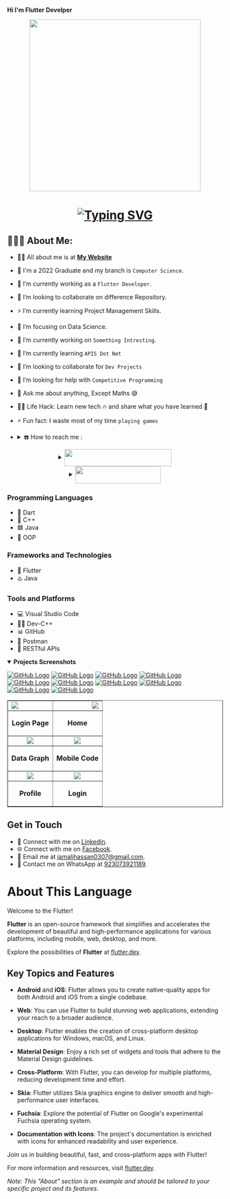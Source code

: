 <b>Hi I'm Flutter Develper</b><p align="center">
  <img src="./thoughtworks-gif_dribbble.gif" width="400px">
</p>

<h1 align="center"> <a href="https://prepverse.github.io"><img align="center" src="https://readme-typing-svg.herokuapp.com?font=Tourney&weight=900&size=30&pause=1000&color=F74609FF&center=true&vCenter=true&repeat=false&width=500&lines=Hello++%3C%F0%9D%9A%8C%F0%9D%9A%98%F0%9D%9A%8D%F0%9D%9A%8E%F0%9D%9A%9B%F0%9D%9A%9C%2F%3E!%2C+I'm+Ali+Hassan" alt="Typing SVG" /></a></h1>




## 👨🏻‍💻 About Me:

- 🙋‍♂️ All about me is at **[My Website](https://doctor-appointment-app-a9ca9.web.app/)**

- 🔭 I'm a 2022 Graduate and my branch is `Computer Science`.
  
- 🌱 I’m currently working as a `Flutter Developer`.
  
- 👬 I’m looking to collaborate on difference Repository.
  
- :zap: I’m currently learning Project Management Skills.
  
- 🎯 I’m focusing on Data Science.

- 🔭 I’m currently working on `Something Intresting`.

- 🌱 I’m currently learning `APIS Dot Net`

- 👯 I’m looking to collaborate for `Dev Projects`

- 🤔 I’m looking for help with `Competitive Programming`

- 💬 Ask me about anything, Except Maths :sweat_smile:

- 👨‍💻 Life Hack: Learn new tech :fire: and share what you have learned :tada:

- ⚡ Fun fact: I waste most of my time `playing games`

<!--
<img src="https://i.imgur.com/dBaSKWF.gif" height="20" width="100%">
## 🛠️ Technologies and Tools I use:

<p>
<img alt="C++" src="https://img.shields.io/badge/C%2B%2B-00599C?style=for-the-badge&logo=c%2B%2B&logoColor=white" height="25px"/>
<img alt="Javascript" src="https://img.shields.io/badge/Flutter-323330?style=for-the-badge&logo=javascript&logoColor=F7DF1E"  height="25px"/>
<img alt="React" src="https://img.shields.io/badge/React-20232A?style=for-the-badge&logo=react&logoColor=61DAFB" height="25px"/>
<img alt="NextJs" src="https://img.shields.io/badge/Next-black?style=for-the-badge&logo=next.js&logoColor=white" height="25px"/>
<img alt="MongoDB" src="https://img.shields.io/badge/-MongoDB-13aa52?style=flat-square&logo=mongodb&logoColor=white"  height="25px"/>
<img alt="Nodejs" src="https://img.shields.io/badge/-Nodejs-43853d?style=flat-square&logo=Node.js&logoColor=white"  height="25px"/>
<img alt="npm" src="https://img.shields.io/badge/NPM-%23000000.svg?style=for-the-badge&logo=npm&logoColor=white" height="25px"/>
<img alt="redux" src="https://img.shields.io/badge/-Redux-764ABC?style=flat-square&logo=redux&logoColor=white" height="25px"/>
 <img alt="Express" src="https://img.shields.io/badge/express.js-%23404d59.svg?style=for-the-badge&logo=express&logoColor=%2361DAFB" height="25px"/>
<img alt="Tailwidcss" src="https://img.shields.io/badge/Tailwind_CSS-38B2AC?style=for-the-badge&logo=tailwind-css&logoColor=white" height="25px"/>
<img alt="Bootstrap" src="https://img.shields.io/badge/Bootstrap-563D7C?style=for-the-badge&logo=bootstrap&logoColor=white" height="25px"/>
<img alt="Material UI" src="https://img.shields.io/badge/Material--UI-0081CB?style=for-the-badge&logo=material-ui&logoColor=white" height="25px"/>
<img alt="Python" src="https://img.shields.io/badge/Python-14354C?style=for-the-badge&logo=python&logoColor=white" height="25px"/>
<img alt="Markdown" src="https://img.shields.io/badge/Markdown-000000?style=for-the-badge&logo=markdown&logoColor=white"  height="25px"/>
<img alt="html5" src="https://img.shields.io/badge/HTML5-E34F26?style=for-the-badge&logo=html5&logoColor=white" height="25px"/>
<img alt="Css3" src="https://img.shields.io/badge/CSS3-1572B6?style=for-the-badge&logo=css3&logoColor=white" height="25px"/>
<img alt="Jquery" src="https://img.shields.io/badge/jquery-%230769AD.svg?style=for-the-badge&logo=jquery&logoColor=white" height="25px"/>
<img alt="git" src="https://img.shields.io/badge/-Git-F05032?style=flat-square&logo=git&logoColor=white" height="25px"/>
<img alt="Brave browser" src="https://img.shields.io/badge/-Brave_Browser-FB542B?style=flat-square&logo=brave&logoColor=white" height="25px"/>
<img alt="Prettier" src="https://img.shields.io/badge/-Prettier-F7B93E?style=flat-square&logo=prettier&logoColor=white" height="25px"/>
 <img alt="github actions" src="https://img.shields.io/badge/-Github_Actions-2088FF?style=flat-square&logo=github-actions&logoColor=white" height="25px"/>
 <img alt="postman" src="https://img.shields.io/badge/-Postman-00C7B7?style=flat-square&logo=postman&logoColor=white" height="25px"/>
 <img alt="Heroku" src="https://img.shields.io/badge/-Heroku-430098?style=flat-square&logo=heroku&logoColor=white" height="25px"/>
</p>
-->



- <details >
  <summary>☎️ How to reach me :</summary>
  <table border="3" radius="20">
    <td><a href="https://wa.me/923073921189" target="_blank"> <img align="center" src="https://user-images.githubusercontent.com/74038190/235294019-40007353-6219-4ec5-b661-b3c35136dd0b.gif" width="45px" /> </a></td>
   
    <td><a href="https://www.linkedin.com/in/ali-hassan-b17815281/" target="_blank"> <img align="center" src="https://user-images.githubusercontent.com/74038190/235294012-0a55e343-37ad-4b0f-924f-c8431d9d2483.gif" width="45px" /> </a></td>
  
    <td><a href="https://www.facebook.com/jamali.hassan.946" target="_blank"> <img align="center" src="https://user-images.githubusercontent.com/74038190/235294010-ec412ef5-e3da-4efa-b1d4-0ab4d4638755.gif" width="45px" /> </a>
    <td><a href="https://mail.google.com/mail/u/0/?fs=1&to=jamalihassan0307@gmail.com&tf=cm" target="_blank">  <img src="https://github.com/AkashSingh3031/AkashSingh3031/blob/main/images/Social%20Media/Gmail_icon_(2020).svg" width="35px"/> </a></td>
  </table>
</details>



<details >
  <summary align="center"><a href="#-" target="_blank"><img align="center" src="https://custom-icon-badges.demolab.com/badge/🧰_My_Tech_Toolbox-blue?style=plastic&logoColor=brown" width="250px" height="40px" /></a></summary>
  <!--📏LINE-->
  <img src="https://i.imgur.com/dBaSKWF.gif" height="20" width="100%">
    
  <table border="5" align="center">
    <td align="center">
      <details open>
        <summary align="center"><a href="#-" target="_blank"><img align="center" src="https://custom-icon-badges.demolab.com/badge/👨‍💻_Programming_languages-crimson?style=plastic&labelColor=black&logo=1&logoColor=black" width="250px" height="25px" /></a></summary>
        <table border="3" align="center">
          <td align="center"><a href="#" target="_blank" align="center"><img src="https://github.com/AkashSingh3031/AkashSingh3031/blob/main/images/Tech%20Tools/c-original.svg" alt="C" width="40" height="40"/></a></td>
          <td align="center"><a href="#" target="_blank" align="center"><img src="https://techstack-generator.vercel.app/cpp-icon.svg" alt="C++" width="65" height="65"/></a></td>
          <td align="center"><a href="#" target="_blank" align="center"><img src="https://www.google.com/url?sa=i&url=https%3A%2F%2Fdribbble.com%2Fshots%2F17034874-Flutter-The-One-Technology-to-Create-the-App-of-Your-Vision%2Fattachments%2F12118831%3Fmode%3Dmedia&psig=AOvVaw21HQhi8Qtiodauou6lISUs&ust=1695026066125000&source=images&cd=vfe&opi=89978449&ved=0CBAQjRxqFwoTCPjG8aaesYEDFQAAAAAdAAAAABAJ" alt="Flutter" width="50" height="50"/></a></td>
          <td align="center"><a href="#" target="_blank" align="center"><img src="https://techstack-generator.vercel.app/java-icon.svg" alt="Java" width="50" height="50"/></a></td>
          <tr>
          <td align="center"><a href="#" target="_blank" align="center"><img alt="C" src="https://custom-icon-badges.herokuapp.com/badge/C-03599C.svg?style=flat&amp;labelColor=white&amp;logo=c-in-hexagon&logoColor=03599C"></a></td>
          <td align="center"><a href="#" target="_blank" align="center"><img alt="C++" src="https://custom-icon-badges.herokuapp.com/badge/C++-9C033A.svg?style=flat&amp;labelColor=white&amp;logo=cpp2&logoColor=9C033A"></a></td>
          <td align="center"><a href="#" target="_blank" align="center"><img alt="Python" src="https://img.shields.io/badge/Python-007396.svg?style=flat&amp;labelColor=white&amp;logo=python&logoColor=yellow"></a></td>
          <td align="center"><a href="#" target="_blank" align="center"><img alt="Java" src="https://img.shields.io/badge/Java-03599C.svg?style=flat&amp;labelColor=white&amp;logo=java&logoColor=03599C"></a></td>
          <tr>
          <td align="center"><a href="#" target="_blank" align="center"><img src="https://user-images.githubusercontent.com/74038190/238200426-29fd6286-4e7b-4d6c-818f-c4765d5e39a9.gif" alt="html5" height="40"/></a></td>
          <td align="center"><a href="#" target="_blank" align="center"><img src="https://user-images.githubusercontent.com/74038190/238200428-67f477ed-6624-42da-99f0-1a7b1a16eecb.gif" alt="css3" height="40"/></a></td>
          <td align="center"><a href="#" target="_blank" align="center"><img src="https://techstack-generator.vercel.app/js-icon.svg" alt="JavaScript" width="65" height="65"/></a></td>
          <td align="center"><a href="#" target="_blank" align="center"><img src="https://user-images.githubusercontent.com/74038190/212280805-9bcb336b-8c55-46a8-abf8-ff286ab55472.gif" alt="Bootstrap" width="40" height="40"/></a></td>
          <tr>
          <td align="center"><a href="#" target="_blank" align="center"><img alt="HTML" src="https://img.shields.io/badge/HTML-E34F26.svg?style=flat&amp;labelColor=white&amp;logo=html5&logoColor=E34F26"></a></td>
          <td align="center"><a href="#" target="_blank" align="center"><img alt="CSS" src="https://img.shields.io/badge/CSS-1572B6.svg?style=flat&amp;labelColor=white&amp;logo=css3&logoColor=1572B6"></a></td>
          <td align="center"><a href="#" target="_blank" align="center"><img alt="JavaScript" src="https://img.shields.io/badge/JavaScript-F7DF1E.svg?style=flat&amp;labelColor=white&amp;logo=javascript&logoColor=yellow"></a></td>
          <td align="center"><a href="#" target="_blank" align="center"><img alt="Bootstrap" src="https://img.shields.io/badge/Bootstrap-7952B3.svg?style=flat&amp;labelColor=white&amp;logo=bootstrap&logoColor=7952B3"></a></td>
        </table>
      </details>
    </td>
  
   
   

    
  </table>

  <!--📏LINE-->
  <img src="https://i.imgur.com/dBaSKWF.gif" height="20" width="100%">
</details>

<details > 
  <summary align="center"><a href="#-" target="_blank"><img align="center" src="https://custom-icon-badges.demolab.com/badge/🌐_Social_Networks-orange?style=plastic" width="200px" height="40px" /></a></summary>
  <table border="3" align="center">
    <tr>
      <td align="center"><a href="https://mail.google.com/mail/u/0/?fs=1&to=jamalihassan0307@gmail.com&tf=cm" target="_blank"><img src="https://github.com/AkashSingh3031/AkashSingh3031/blob/main/images/Social%20Media/Gmail_icon_(2020).svg" alt="Gmail" width="55" /></a></td>
      <td align="center"><a href="https://github.com/jamalihassan0307" target="_blank"><img align="center" src="https://github.com/AkashSingh3031/AkashSingh3031/blob/main/images/Tech%20Tools/GitHub_Sponsor.png" alt="GitHub Sponsor" width="65" /></a></td>
      <td align="center"><a href="https://www.linkedin.com/in/ali-hassan-b17815281/" target="_blank"><img align="center" src="https://github.com/AkashSingh3031/AkashSingh3031/blob/main/images/Social%20Media/linked(color).png" alt="LinkedIn" width="55" /></a></td>
      <td align="center"><a href="https://wa.me/923073921189" target="_blank"><img align="center" src="https://github.com/AkashSingh3031/AkashSingh3031/blob/main/images/Social%20Media/whatsapp(color).png" alt="WhatsApp" width="55" /></a></td>
      <td align="center"><a href="https://www.facebook.com/jamali.hassan.946" target="_blank"><img align="center" src="https://github.com/AkashSingh3031/AkashSingh3031/blob/main/images/Social%20Media/facebook%20(color).png" alt="Facebook" width="55" /></a></td>
    </tr>
    <tr>
      <td align="center"><a href="https://mail.google.com/mail/u/0/?fs=1&to=jamalihassan0307@gmail.com&tf=cm"><img src="https://readme-components.vercel.app/api?component=logo&fill=DB4437&logo=gmail&svgfill=4285F4"></a></td>
      <td align="center"><a href="https://github.com/jamalihassan0307"><img src="https://readme-components.vercel.app/api?component=logo&fill=black&logo=github&svgfill=white"></a></td>
       <td align="center"><a href="https://www.linkedin.com/in/ali-hassan-b17815281/"><img src="https://readme-components.vercel.app/api?component=logo&fill=0e76a8&logo=linkedin&svgfill=white"></a></td>
      <td align="center"><a href="https://wa.me/923073921189"><img src="https://readme-components.vercel.app/api?component=logo&fill=25D366&logo=whatsapp&svgfill=white"></a></td>
      <td align="center"><a href="https://www.facebook.com/jamali.hassan.946"><img src="https://readme-components.vercel.app/api?component=logo&fill=4267B2&logo=facebook&svgfill=white"></a></td>
    </tr>
  </table>
</details>




### Programming Languages		


- 🔷 Dart
- 🔶 C++
- 🟦 Java
- 🔶 OOP

### Frameworks and Technologies
- 📱 Flutter
- ♨️ Java


### Tools and Platforms
- 💻 Visual Studio Code
- 👨‍💻 Dev-C++
- 📊 GitHub
- 🧪 Postman
- 📜 RESTful APIs


<details open> 
 <summary align="left"><b>Projects Screenshots</b></summary>
  
[![GitHub Logo](https://github.com/jamalihassan0307/Doctor-Appointment-App-with-sql/blob/master/ss/1.png)](https://github.com/jamalihassan0307/Doctor-Appointment-App-with-sql)
[![GitHub Logo](https://github.com/jamalihassan0307/Doctor-Appointment-App-with-sql/blob/master/ss/2.png)](https://github.com/jamalihassan0307/Doctor-Appointment-App-with-sql)
[![GitHub Logo](https://github.com/jamalihassan0307/Doctor-Appointment-App-with-sql/blob/master/ss/3.png)](https://github.com/jamalihassan0307/Doctor-Appointment-App-with-sql)
[![GitHub Logo](https://github.com/jamalihassan0307/Ludo-Fluter-For-FourPlayer-With-Provider-with-sound/blob/main/assets/Copy%20of%20Flutter%20App%20UI%20(1).png)](https://github.com/jamalihassan0307/Ludo-Fluter-For-FourPlayer-With-Provider-with-sound)
[![GitHub Logo](https://github.com/jamalihassan0307/Furniture-App-Flutter/blob/main/assets/Copy%20of%20full%20stack%20app.png)](https://github.com/jamalihassan0307/Furniture-App-Flutter)
[![GitHub Logo](https://github.com/jamalihassan0307/Flutter-Cake-App/blob/main/assets/Copy%20of%20Flutter%20App%20UI.png)](https://github.com/jamalihassan0307/Flutter-Cake-App)
[![GitHub Logo](https://github.com/jamalihassan0307/Flutter-ChatGPT-Text-and-image-generater/raw/master/Copy%20of%20Flutter%20App%20UI.png)](https://github.com/jamalihassan0307/Flutter-ChatGPT-Text-and-image-generater)
[![GitHub Logo](https://github.com/jamalihassan0307/Flutter-Travel-App/blob/main/assets/traveling%20app.png)](https://github.com/jamalihassan0307/Flutter-Travel-App)
[![GitHub Logo](https://github.com/jamalihassan0307/elderly-Exercisec-App-with-sqflite-database/raw/main/ex_app.png)](https://github.com/jamalihassan0307/elderly-Exercisec-App-with-sqflite-database)
[![GitHub Logo](https://github.com/jamalihassan0307/Flutter-Plant-App/raw/main/plantPic.png)](https://github.com/jamalihassan0307/Flutter-Plant-App)

 
<table border="1">
  <tr>
    <td align="left">
      <img
        src="https://github.com/jamalihassan0307/jamalihassan0307/blob/main/pic/Screenshot%20(25).png"
      />
    </td>
    <td align="right">
      <img
        src="https://github.com/jamalihassan0307/jamalihassan0307/blob/main/pic/Screenshot%20(28).png"
      />
    </td>
  </tr>
  <tr>
    <td align="center">
      <p><b>Login Page</b></p>
    </td>
    <td align="center">
      <p><b>Home</b></p>
    </td>
  </tr>

  <tr>
    <td align="center">
      <img
        src="https://github.com/jamalihassan0307/jamalihassan0307/blob/main/pic/Screenshot%20(31).png"
      />
    </td>
    <td align="center">
      <img
        src="https://github.com/jamalihassan0307/jamalihassan0307/blob/main/pic/Screenshot%20(129).png"
      />
    </td>
  </tr>

  <tr>
    <td align="center">
      <p><b>Data Graph</b></p>
    </td>
    <td align="center">
      <p><b>Mobile Code</b></p>
    </td>
  </tr>

  <tr>
    <td align="center">
      <img
        src="https://github.com/jamalihassan0307/jamalihassan0307/blob/main/pic/Screenshot%20(130).png"
      />
    </td>
    <td align="center">
      <img
        src="https://github.com/jamalihassan0307/jamalihassan0307/blob/main/pic/Screenshot%20(82).png"
      />
    </td>
  </tr>
  <tr>
    <td align="center">
      <p><b>Profile</b></p>
    </td>
    <td align="center">
      <p><b>Login</b></p>
    </td>
  </tr>
</table>

</details >
<!--
### Flutter Projects
- 📱 [Doctor appointment app](https://github.com/jamalihassan0307/Doctor-Appointment-App-with-sql): Description of the project.
- 📱 [Project 2](https://github.com/7skiessolution/7-Skies-Solution): Description of the project.-->


## Get in Touch

- 💬 Connect with me on [LinkedIn](https://www.linkedin.com/in/ali-hassan-b17815281/).
- 🌐 Connect with me on [Facebook](https://web.facebook.com/jamali.hassan.946).
- 📧 Email me at jamalihassan0307@gmail.com.
- 📱 Contact me on WhatsApp at [923073921189](https://wa.me/923073921189).


# About This Language

Welcome to the Flutter!

**Flutter** is an open-source framework that simplifies and accelerates the development of beautiful and high-performance applications for various platforms, including mobile, web, desktop, and more.

Explore the possibilities of **Flutter** at [flutter.dev](https://flutter.dev).

## Key Topics and Features

- **Android** and **iOS**: Flutter allows you to create native-quality apps for both Android and iOS from a single codebase.

- **Web**: You can use Flutter to build stunning web applications, extending your reach to a broader audience.

- **Desktop**: Flutter enables the creation of cross-platform desktop applications for Windows, macOS, and Linux.

- **Material Design**: Enjoy a rich set of widgets and tools that adhere to the Material Design guidelines.

- **Cross-Platform**: With Flutter, you can develop for multiple platforms, reducing development time and effort.

- **Skia**: Flutter utilizes Skia graphics engine to deliver smooth and high-performance user interfaces.

- **Fuchsia**: Explore the potential of Flutter on Google's experimental Fuchsia operating system.

- **Documentation with Icons**: The project's documentation is enriched with icons for enhanced readability and user experience.

Join us in building beautiful, fast, and cross-platform apps with Flutter!

For more information and resources, visit [flutter.dev](https://flutter.dev).

*Note: This "About" section is an example and should be tailored to your specific project and its features.*





<!-- Replace "YOUR_PROFILE_PICTURE_URL_HERE" with the URL of your circular profile picture -->

